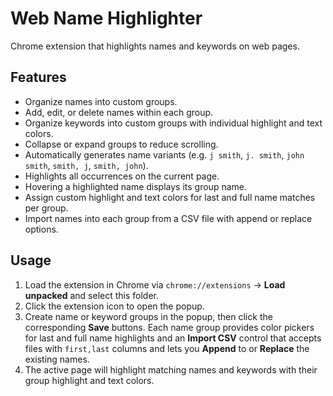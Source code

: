 # Web Name Highlighter

Chrome extension that highlights names and keywords on web pages.

## Features
- Organize names into custom groups.
- Add, edit, or delete names within each group.
- Organize keywords into custom groups with individual highlight and text colors.
- Collapse or expand groups to reduce scrolling.
- Automatically generates name variants (e.g. `j smith`, `j. smith`, `john smith`, `smith, j`, `smith, john`).
- Highlights all occurrences on the current page.
- Hovering a highlighted name displays its group name.
- Assign custom highlight and text colors for last and full name matches per group.
- Import names into each group from a CSV file with append or replace options.

## Usage
1. Load the extension in Chrome via `chrome://extensions` → **Load unpacked** and select this folder.
2. Click the extension icon to open the popup.
3. Create name or keyword groups in the popup, then click the corresponding **Save** buttons.
   Each name group provides color pickers for last and full name highlights and an **Import CSV** control that accepts files with `first,last` columns and lets you **Append** to or **Replace** the existing names.
4. The active page will highlight matching names and keywords with their group highlight and text colors.
